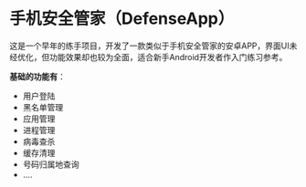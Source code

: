 # 手机安全管家（DefenseApp）
这是一个早年的练手项目，开发了一款类似于手机安全管家的安卓APP，界面UI未经优化，但功能效果却也较为全面，适合新手Android开发者作入门练习参考。

**基础的功能有**：
* 用户登陆
* 黑名单管理
* 应用管理
* 进程管理
* 病毒查杀
* 缓存清理
* 号码归属地查询  
* ....



